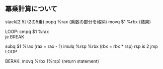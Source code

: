 ## 冪乗計算について
stack[2 5]	(2の5乗)
popq %rax	(乗数の部分を格納)
movq $1 %rbx	(結果)

LOOP:
cmpq $1	%rax	
je BREAK

subq $1	%rax	(rax = rax - 1)
imulq %rsp %rbx		(rbx = rbx * rsp) rsp is 2
jmp LOOP

BERAK:
movq %rbx (%rsp) 	(return statement)
